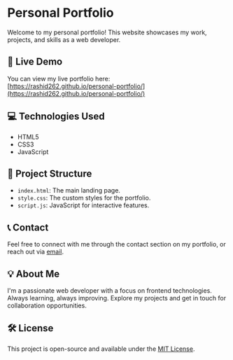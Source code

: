 # Personal Portfolio

Welcome to my personal portfolio! This website showcases my work, projects, and skills as a web developer.

## 🚀 Live Demo

You can view my live portfolio here:  
[https://rashid262.github.io/personal-portfolio/](https://rashid262.github.io/personal-portfolio/)

## 💻 Technologies Used

- HTML5
- CSS3
- JavaScript

## 📂 Project Structure

- `index.html`: The main landing page.
- `style.css`: The custom styles for the portfolio.
- `script.js`: JavaScript for interactive features.

## 📞 Contact

Feel free to connect with me through the contact section on my portfolio, or reach out via [email](mailto:your-email@example.com).

## 💡 About Me

I'm a passionate web developer with a focus on frontend technologies. Always learning, always improving. Explore my projects and get in touch for collaboration opportunities.

## 🛠️ License

This project is open-source and available under the [MIT License](LICENSE).
